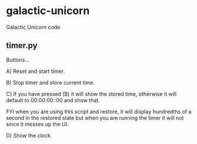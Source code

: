 # galactic-unicorn
Galactic Unicorn code

## timer.py
Buttons...

A) Reset and start timer.

B) Stop timer and store current time.

C) If you have pressed (B) it will show the stored time, otherwise it will default to 00:00:00::00 and show that.

FYI when you are using this script and restore, it will display hundredths of a second in the restored state but when you are running the timer it will not since it messes up the UI. 

D) Show the clock.
